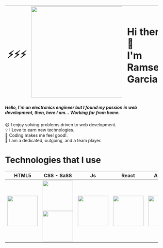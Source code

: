 |<h1>:zap::zap::zap:</h1>|<img src="https://media3.giphy.com/media/eHjrC6X9zDIMI0alnP/source.gif" width="300" />|<h1 width="500">Hi there 👋 <br>I'm Ramses Garcia.</h1> |<h1>:zap::zap::zap:</h1>|
|:-----| -------------- | :---------------- |----:|

##### Hello, I'm an electronics engineer but I found my passion in web development, then, here I am... Working far from home.

:smile: I enjoy solving problems driven to web development. <br>
:bulb: I Love to earn new technologies.  <br>
:rocket: Coding makes me feel good!. <br>
:punch: I am a dedicated, outgoing, and a team player. <br>


 # Technologies that I use 
|HTML5|CSS - SaSS|Js|React|Angular|PHP|MySQL|
|:---:|:---:|:---:|:---:|:---:|:---:|:---:|
|<img src="https://upload.wikimedia.org/wikipedia/commons/thumb/6/61/HTML5_logo_and_wordmark.svg/230px-HTML5_logo_and_wordmark.svg.png" width="100">| <img src="https://cdn.pixabay.com/photo/2017/08/05/11/16/logo-2582747_1280.png" width="100"> <br/> <img src="https://upload.wikimedia.org/wikipedia/commons/thumb/9/96/Sass_Logo_Color.svg/245px-Sass_Logo_Color.svg.png" width="100"> | <img src="https://image.flaticon.com/icons/png/512/919/919828.png" width="100"> |<img src="https://www.technoscore.com/images/services/react-js-icon.png" width="100"> |<img src="https://upload.wikimedia.org/wikipedia/commons/thumb/c/cf/Angular_full_color_logo.svg/1200px-Angular_full_color_logo.svg.png" width="100">|<img src="https://image.flaticon.com/icons/png/512/919/919830.png" width="100">|<img src="https://www.servidoresadmin.com/wp-content/uploads/2016/02/MySQL.png" width="100"> |
